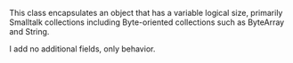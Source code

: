 This class encapsulates an object that has a variable logical size, primarily Smalltalk collections including Byte-oriented collections such as ByteArray and String.

I add no additional fields, only behavior.